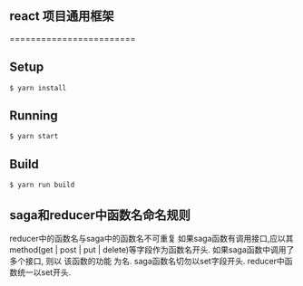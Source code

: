 ## react 项目通用框架

========================

## Setup

```
$ yarn install
```

## Running

```
$ yarn start
```

## Build

```
$ yarn run build
```


## saga和reducer中函数名命名规则

reducer中的函数名与saga中的函数名不可重复
如果saga函数有调用接口,应以其method(get | post | put | delete)等字段作为函数名开头.
如果saga函数中调用了多个接口, 则以 该函数的功能 为名.
saga函数名切勿以set字段开头.
reducer中函数统一以set开头.
